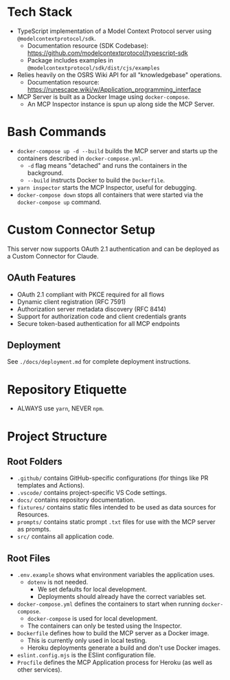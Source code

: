 # Tech Stack
- TypeScript implementation of a Model Context Protocol server using `@modelcontextprotocol/sdk`.
   - Documentation resource (SDK Codebase): https://github.com/modelcontextprotocol/typescript-sdk
   - Package includes examples in `@modelcontextprotocol/sdk/dist/cjs/examples`
- Relies heavily on the OSRS Wiki API for all "knowledgebase" operations.
   - Documentation resource: https://runescape.wiki/w/Application_programming_interface
- MCP Server is built as a Docker Image using `docker-compose`.
   - An MCP Inspector instance is spun up along side the MCP Server.

# Bash Commands
- `docker-compose up -d --build` builds the MCP server and starts up the containers described in `docker-compose.yml`.
	- `-d` flag means "detached" and runs the containers in the background.
	- `--build` instructs Docker to build the `Dockerfile`.
- `yarn inspector` starts the MCP Inspector, useful for debugging.
- `docker-compose down` stops all containers that were started via the `docker-compose up` command.

# Custom Connector Setup
This server now supports OAuth 2.1 authentication and can be deployed as a Custom Connector for Claude.

## OAuth Features
- OAuth 2.1 compliant with PKCE required for all flows
- Dynamic client registration (RFC 7591)
- Authorization server metadata discovery (RFC 8414)
- Support for authorization code and client credentials grants
- Secure token-based authentication for all MCP endpoints

## Deployment
See `./docs/deployment.md` for complete deployment instructions.

# Repository Etiquette
- ALWAYS use `yarn`, NEVER `npm`.

# Project Structure

## Root Folders
- `.github/` contains GitHub-specific configurations (for things like PR templates and Actions).
- `.vscode/` contains project-specific VS Code settings.
- `docs/` contains repository documentation.
- `fixtures/` contains static files intended to be used as data sources for Resources.
- `prompts/` contains static prompt `.txt` files for use with the MCP server as prompts.
- `src/` contains all application code.

## Root Files
- `.env.example` shows what environment variables the application uses.
	- `dotenv` is not needed.
		- We set defaults for local development.
		- Deployments should already have the correct variables set.
- `docker-compose.yml` defines the containers to start when running `docker-compose`.
	- `docker-compose` is used for local development.
	- The containers can only be tested using the Inspector.
- `Dockerfile` defines how to build the MCP server as a Docker image.
	- This is currently only used in local testing.
	- Heroku deployments generate a build and don't use Docker images.
- `eslint.config.mjs` is the ESlint configuration file.
- `Procfile` defines the MCP Application process for Heroku (as well as other services).
